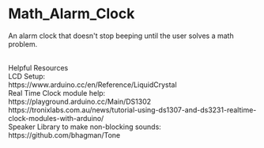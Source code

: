 # Math_Alarm_Clock
An alarm clock that doesn't stop beeping until the user solves a math problem.

<br>
Helpful Resources
<br>
LCD Setup:  <br>
https://www.arduino.cc/en/Reference/LiquidCrystal
<br>
Real Time Clock module help: <br>
https://playground.arduino.cc/Main/DS1302 <br>
https://tronixlabs.com.au/news/tutorial-using-ds1307-and-ds3231-realtime-clock-modules-with-arduino/
<br>
Speaker Library to make non-blocking sounds: <br>
https://github.com/bhagman/Tone
